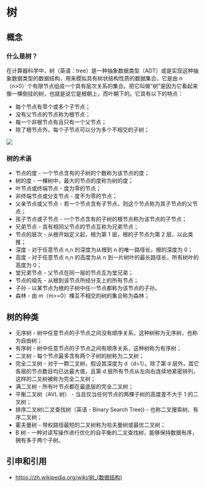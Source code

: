 # 树

## 概念

### 什么是树？

在计算器科学中，树（英语：tree）是一种抽象数据类型（ADT）或是实现这种抽象数据类型的数据结构，用来模拟具有树状结构性质的数据集合。它是由 n（n>0）个有限节点组成一个具有层次关系的集合。把它叫做“树”是因为它看起来像一棵倒挂的树，也就是说它是根朝上，而叶朝下的。它具有以下的特点：

- 每个节点有零个或多个子节点；
- 没有父节点的节点称为根节点；
- 每一个非根节点有且只有一个父节点；
- 除了根节点外，每个子节点可以分为多个不相交的子树；

![](http://dunwu.test.upcdn.net/images/data-structure/tree/tree.png)

### 树的术语

- 节点的度 - 一个节点含有的子树的个数称为该节点的度；
- 树的度 - 一棵树中，最大的节点的度称为树的度；
- 叶节点或终端节点 - 度为零的节点；
- 非终端节点或分支节点 - 度不为零的节点；
- 父亲节点或父节点 - 若一个节点含有子节点，则这个节点称为其子节点的父节点；
- 孩子节点或子节点 - 一个节点含有的子树的根节点称为该节点的子节点；
- 兄弟节点 - 具有相同父节点的节点互称为兄弟节点；
- 节点的层次 - 从根开始定义起，根为第 1 层，根的子节点为第 2 层，以此类推；
- 深度 - 对于任意节点 n,n 的深度为从根到 n 的唯一路径长，根的深度为 0；
- 高度 - 对于任意节点 n,n 的高度为从 n 到一片树叶的最长路径长，所有树叶的高度为 0；
- 堂兄弟节点 - 父节点在同一层的节点互为堂兄弟；
- 节点的祖先 - 从根到该节点所经分支上的所有节点；
- 子孙 - 以某节点为根的子树中任一节点都称为该节点的子孙。
- 森林 - 由 m（m>=0）棵互不相交的树的集合称为森林；

## 树的种类

- 无序树 - 树中任意节点的子节点之间没有顺序关系，这种树称为无序树，也称为自由树；
- 有序树 - 树中任意节点的子节点之间有顺序关系，这种树称为有序树；
- 二叉树 - 每个节点最多含有两个子树的树称为二叉树；
- 完全二叉树 - 对于一颗二叉树，假设其深度为 d（d>1）。除了第 d 层外，其它各层的节点数目均已达最大值，且第 d 层所有节点从左向右连续地紧密排列，这样的二叉树被称为完全二叉树；
- 满二叉树 - 所有叶节点都在最底层的完全二叉树；
- 平衡二叉树（AVL 树） - 当且仅当任何节点的两棵子树的高度差不大于 1 的二叉树；
- 排序二叉树(二叉查找树（英语 - Binary Search Tree)) - 也称二叉搜索树、有序二叉树；
- 霍夫曼树 - 带权路径最短的二叉树称为哈夫曼树或最优二叉树；
- B 树 - 一种对读写操作进行优化的自平衡的二叉查找树，能够保持数据有序，拥有多于两个子树。

## 引申和引用

- https://zh.wikipedia.org/wiki/树_(数据结构)
